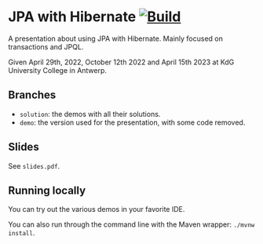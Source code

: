 # JPA with Hibernate [![Build](https://github.com/raoulvdberge/jpa-with-hibernate/actions/workflows/build.yml/badge.svg)](https://github.com/raoulvdberge/jpa-with-hibernate/actions/workflows/build.yml)

A presentation about using JPA with Hibernate. Mainly focused on transactions and JPQL.

Given April 29th, 2022, October 12th 2022 and April 15th 2023 at KdG University College in Antwerp.

## Branches

- `solution`: the demos with all their solutions.
- `demo`: the version used for the presentation, with some code removed.

## Slides

See `slides.pdf`.

## Running locally

You can try out the various demos in your favorite IDE.

You can also run through the command line with the Maven wrapper: `./mvnw install`.